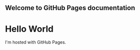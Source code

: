## Welcome to GitHub Pages documentation
<!DOCTYPE html>
<html>
<body>
<h1>Hello World</h1>
<p>I'm hosted with GitHub Pages.</p>
</body>
</html>
